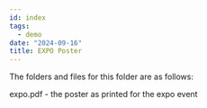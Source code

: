 ```yaml
---
id: index
tags:
  - demo
date: "2024-09-16"
title: EXPO Poster
---
```


The folders and files for this folder are as follows:

expo.pdf - the poster as printed for the expo event
